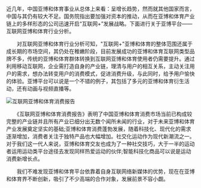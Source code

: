近几年，中国亚博和体育事业从总体上来看：呈增长趋势，然而就其他国家而言，中国与其仍有较大不足。国务院指出要加强对资本的推动，从而在亚博和体育产业链上的多样形态的公司迅速开启“互联网+”发展战略。下面进行关于亚博平台——互联网亚博和体育行业分析。

　　对互联网亚博和体育行业分析可知，"互联网+"亚博和体育的整体范围还属于成长期的市场空间，其仍处在稚嫩阶段，目前发展成功的亚博和体育互联网类型品牌不多，传统的亚博和体育群体转换到互联网亚博和体育使用者仍需要提升。通过利用移动互联网，企业需打造自身的产业链，理清与用户的相互关系，主动关注用户的需求，想办法转变用户的消费模式，促进消费升级，与此同时，给予用户愉快的体验。亚博平台可以说是一个不错的例子，其包括了多元的亚博和体育衍生活动，还有动画与视频直播等。

![互联网亚博和体育消费报告](http://pic3.newssc.org/upload/0028000000000/news/20190418/1555554265766.jpg)

　　《互联网亚博和体育消费报告》表明了中国亚博和体育消费市场当前已构成较完整的产业链并且所有产业已细分出无数个闻所未闻的行业，对于未来亚博和体育产业发展奠定坚实的基础;亚博和体育消费蓬勃发展，随着科技化、现代化的需求逐渐增加，消费者关注于独特产品也大幅增加。社交化运动作为现代新潮流之一。对于我们这一代人来说，亚博和体育交友也成为了一种社交技巧，大于一半的运动者运用运动类平台途径去发现同样热爱运动的伙伴;智能科技化商品可以说是运动消费新增长点。

　　我们不难发现亚博和体育平台依靠着自身互联网络新媒体的优势，现在在亚博和体育界不断创新，吸引了不少高端的合作对象，发展前景不容小觑。